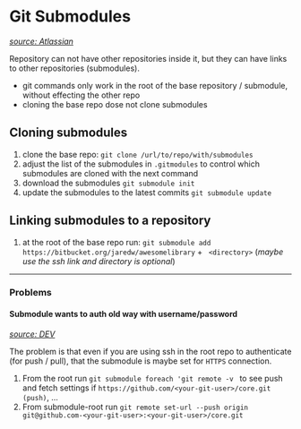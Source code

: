 # Git Submodules

[*source: Atlassian*](https://www.atlassian.com/git/tutorials/git-submodule)

Repository can not have other repositories inside it, but they can have links to other repositories (submodules).

- git commands only work in the root of the base repository / submodule, without effecting the other repo
- cloning the base repo dose not clone submodules

## Cloning submodules

1. clone the base repo: `git clone /url/to/repo/with/submodules`
2. adjust the list of the submodules in `.gitmodules` to control which submodules are cloned with the next command
3. download the submodules `git submodule init`
4. update the submodules to the latest commits `git submodule update`

## Linking submodules to a repository

1. at the root of the base repo run: `git submodule add https://bitbucket.org/jaredw/awesomelibrary` + ` <directory>` 
   (*maybe use the ssh link and directory is optional*)

---

### Problems

#### Submodule wants to auth old way with username/password

[*source: DEV*](https://dev.to/lwdjohari/configuring-git-multi-repository-setup-with-submodules-write-access-via-git-ssh-read-only-via-4mg2)

The problem is that even if you are using ssh in the root repo to authenticate (for push / pull), that the submodule is maybe set for `HTTPS` connection.

1. From the root run `git submodule foreach 'git remote -v ` to see push and fetch settings
   if `https://github.com/<your-git-user>/core.git (push)`, ...
2. From submodule-root run `git remote set-url --push origin git@github.com-<your-git-user>:<your-git-user>/core.git`